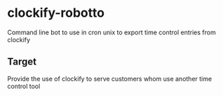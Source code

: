 # clockify-robotto

Command line bot to use in cron unix to export time control entries from clockify

## Target

Provide the use of clockify to serve customers whom use another time control tool
